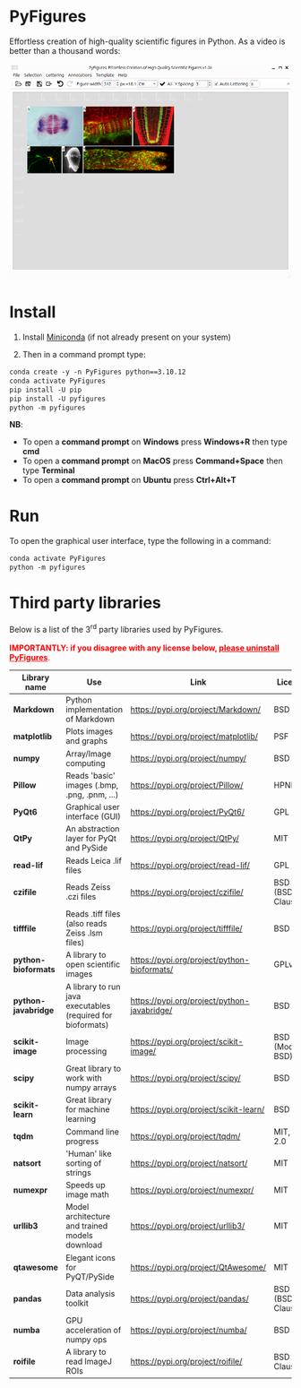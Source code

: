 # PyFigures

Effortless creation of high-quality scientific figures in Python. As a video is better than a thousand words:

[![Watch the video](./images/PyFigures.png)](https://youtu.be/iqknxBF6BtE)

# Install

1. Install [Miniconda](https://docs.anaconda.com/miniconda/) (if not already present on your system)

2. Then in a command prompt type: 

```
conda create -y -n PyFigures python==3.10.12
conda activate PyFigures
pip install -U pip
pip install -U pyfigures
python -m pyfigures
```

**NB**:
- To open a **command prompt** on **Windows** press **Windows+R** then type **cmd**
- To open a **command prompt** on **MacOS** press **Command+Space** then type **Terminal**
- To open a **command prompt** on **Ubuntu** press **Ctrl+Alt+T**

# Run

To open the graphical user interface, type the following in a command:

 ```
conda activate PyFigures
python -m pyfigures
 ```
   
# Third party libraries

Below is a list of the 3<sup>rd</sup> party libraries used by PyFigures.<br><br> <font color='red'>**IMPORTANTLY: if you disagree with any license below, <u>please uninstall PyFigures</u>**.<br></font>

| Library name            | Use                                                         | Link                                          | License            |
|-------------------------|-------------------------------------------------------------|-----------------------------------------------|--------------------|
| **Markdown**            | Python implementation of Markdown                           | https://pypi.org/project/Markdown/            | BSD                |
| **matplotlib**          | Plots images and graphs                                     | https://pypi.org/project/matplotlib/          | PSF                |
| **numpy**               | Array/Image computing                                       | https://pypi.org/project/numpy/               | BSD                |
| **Pillow**              | Reads 'basic' images (.bmp, .png, .pnm, ...)                | https://pypi.org/project/Pillow/              | HPND               |
| **PyQt6**               | Graphical user interface (GUI)                              | https://pypi.org/project/PyQt6/               | GPL v3             |
| **QtPy**               | An abstraction layer for PyQt and PySide                    | https://pypi.org/project/QtPy/               | MIT             |
| **read-lif**            | Reads Leica .lif files                                      | https://pypi.org/project/read-lif/            | GPL v3             |
| **czifile**             | Reads Zeiss .czi files                                      | https://pypi.org/project/czifile/             | BSD (BSD-3-Clause) |
| **tifffile**            | Reads .tiff files (also reads Zeiss .lsm files)             | https://pypi.org/project/tifffile/            | BSD                |
| **python-bioformats**               | A library to open scientific images                         | https://pypi.org/project/python-bioformats/               | GPLv2                |
| **python-javabridge**               | A library to run java executables (required for bioformats) | https://pypi.org/project/python-javabridge/               | BSD                |
| **scikit-image**        | Image processing                                            | https://pypi.org/project/scikit-image/        | BSD (Modified BSD) |
| **scipy**               | Great library to work with numpy arrays                     | https://pypi.org/project/scipy/               | BSD                | 
| **scikit-learn**               | Great library for machine learning                          | https://pypi.org/project/scikit-learn/               | BSD                | 
| **tqdm**                | Command line progress                                       | https://pypi.org/project/tqdm/                | MIT, MPL 2.0       |
| **natsort**             | 'Human' like sorting of strings                             | https://pypi.org/project/natsort/             | MIT                |
| **numexpr**             | Speeds up image math                                        | https://pypi.org/project/numexpr/             | MIT                |
| **urllib3**             | Model architecture and trained models download              | https://pypi.org/project/urllib3/             | MIT                |
| **qtawesome**           | Elegant icons for PyQT/PySide                                       | https://pypi.org/project/QtAwesome/           | MIT                |
| **pandas**              | Data analysis toolkit                                       | https://pypi.org/project/pandas/              | BSD (BSD-3-Clause) |
| **numba**               | GPU acceleration of numpy ops                               | https://pypi.org/project/numba/               | BSD                |
| **roifile**               | A library to read ImageJ ROIs                               | https://pypi.org/project/roifile/               | BSD 3-Clause                |

